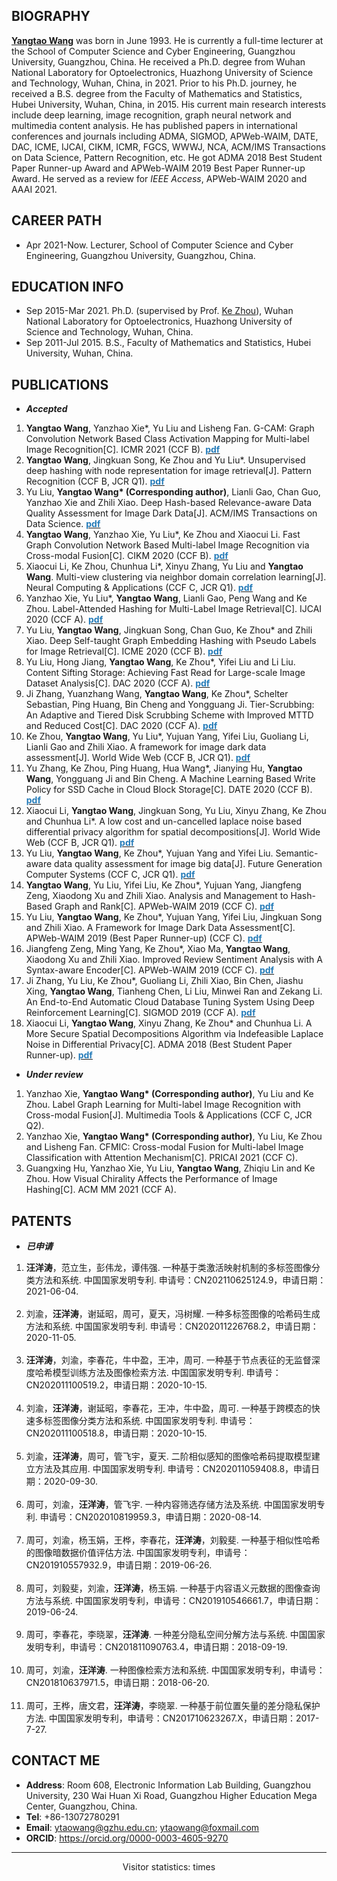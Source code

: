 ## BIOGRAPHY
**[Yangtao Wang](https://github.com/wangyangtao)** was born in June 1993. He is currently a full-time lecturer at the School of Computer Science and Cyber Engineering, Guangzhou University, Guangzhou, China. He received a Ph.D. degree from Wuhan National Laboratory for Optoelectronics, Huazhong University of Science and Technology, Wuhan, China, in 2021. Prior to his Ph.D. journey, he received a B.S. degree from the Faculty of Mathematics and Statistics, Hubei University, Wuhan, China, in 2015. His current main research interests include deep learning, image recognition, graph neural network and multimedia content analysis. He has published papers in international conferences and journals including ADMA, SIGMOD, APWeb-WAIM, DATE, DAC, ICME, IJCAI, CIKM, ICMR, FGCS, WWWJ, NCA, ACM/IMS Transactions on Data Science, Pattern Recognition, etc. He got ADMA 2018 Best Student Paper Runner-up Award and APWeb-WAIM 2019 Best Paper Runner-up Award. He served as a review for *IEEE Access*, APWeb-WAIM 2020 and AAAI 2021.

## CAREER PATH
- Apr 2021-Now. Lecturer, School of Computer Science and Cyber Engineering, Guangzhou University, Guangzhou, China.

## EDUCATION INFO
- Sep 2015-Mar 2021. Ph.D. (supervised by Prof. [Ke Zhou](http://faculty.hust.edu.cn/zhouke2/zh_CN/index.htm)), Wuhan National Laboratory for Optoelectronics, Huazhong University of Science and Technology, Wuhan, China.
- Sep 2011-Jul 2015. B.S., Faculty of Mathematics and Statistics, Hubei University, Wuhan, China.

<!--
## INTERNSHIP
- May-Nov, 2019. Intern, Tencent Inc., Shenzhen, China.-->

## PUBLICATIONS
- ***Accepted***
<ol>
 <li><strong>Yangtao Wang</strong>, Yanzhao Xie*, Yu Liu and Lisheng Fan. G-CAM: Graph Convolution Network Based Class Activation Mapping for Multi-label Image Recognition[C]. ICMR 2021 (CCF B). <a href="https://github.com/wangyangtao/wangyangtao.github.io/blob/master/non.pdf"><strong><font color="#267cb9">pdf</font></strong></a></li>  
 
 <li><strong>Yangtao Wang</strong>, Jingkuan Song, Ke Zhou and Yu Liu*. Unsupervised deep hashing with node representation for image retrieval[J]. Pattern Recognition (CCF B, JCR Q1). <a href="https://www.sciencedirect.com/science/article/pii/S0031320320305884?dgcid=coauthor"><strong><font color="#267cb9">pdf</font></strong></a></li> 
 
 <li>Yu Liu, <strong>Yangtao Wang* (Corresponding author)</strong>, Lianli Gao, Chan Guo, Yanzhao Xie and Zhili Xiao. Deep Hash-based Relevance-aware Data Quality Assessment
for Image Dark Data[J]. ACM/IMS Transactions on Data Science. <a href="https://dl.acm.org/doi/pdf/10.1145/3420038"><strong><font color="#267cb9">pdf</font></strong></a></li>
 
 <li><strong>Yangtao Wang</strong>, Yanzhao Xie, Yu Liu*, Ke Zhou and Xiaocui Li. Fast Graph Convolution Network Based Multi-label Image Recognition via Cross-modal Fusion[C]. CIKM 2020 (CCF B). <a href="https://dl.acm.org/doi/pdf/10.1145/3340531.3411880"><strong><font color="#267cb9">pdf</font></strong></a></li>  
 
 <li>Xiaocui Li, Ke Zhou, Chunhua Li*, Xinyu Zhang, Yu Liu and <strong>Yangtao Wang</strong>. Multi-view clustering via neighbor domain correlation learning[J]. Neural Computing & Applications (CCF C, JCR Q1). <a href="https://link.springer.com/content/pdf/10.1007/s00521-020-05185-y.pdf"><strong><font color="#267cb9">pdf</font></strong></a></li>   
  
<li>Yanzhao Xie, Yu Liu*, <strong>Yangtao Wang</strong>, Lianli Gao, Peng Wang and Ke Zhou. Label-Attended Hashing for Multi-Label Image Retrieval[C]. IJCAI 2020 (CCF A). <a href="https://www.ijcai.org/Proceedings/2020/0133.pdf"><strong><font color="#267cb9">pdf</font></strong></a></li> 
  
<li>Yu Liu, <strong>Yangtao Wang</strong>, Jingkuan Song, Chan Guo, Ke Zhou* and Zhili Xiao. Deep Self-taught Graph Embedding Hashing with Pseudo Labels for Image Retrieval[C]. ICME 2020 (CCF B). <a href="https://ieeexplore.ieee.org/stamp/stamp.jsp?tp=&arnumber=9102819"><strong><font color="#267cb9">pdf</font></strong></a></li>

<li>Yu Liu, Hong Jiang, <strong>Yangtao Wang</strong>, Ke Zhou*, Yifei Liu and Li Liu. Content Sifting Storage: Achieving Fast Read for Large-scale Image Dataset Analysis[C]. DAC 2020 (CCF A). <a href="https://ieeexplore.ieee.org/stamp/stamp.jsp?tp=&arnumber=9218738"><strong><font color="#267cb9">pdf</font></strong></a></li> 

<li>Ji Zhang, Yuanzhang Wang, <strong>Yangtao Wang</strong>, Ke Zhou*, Schelter Sebastian, Ping Huang, Bin Cheng and Yongguang Ji. Tier-Scrubbing: An Adaptive and Tiered Disk Scrubbing Scheme with Improved MTTD and Reduced Cost[C]. DAC 2020 (CCF A). <a href="https://ieeexplore.ieee.org/stamp/stamp.jsp?tp=&arnumber=9218551"><strong><font color="#267cb9">pdf</font></strong></a></li>  

<li>Ke Zhou, <strong>Yangtao Wang</strong>, Yu Liu*, Yujuan Yang, Yifei Liu, Guoliang Li, Lianli Gao and Zhili Xiao. A framework for image dark data assessment[J]. World Wide Web  (CCF B, JCR Q1). <a href="https://link.springer.com/content/pdf/10.1007/s11280-020-00779-x.pdf"><strong><font color="#267cb9">pdf</font></strong></a></li>

<li>Yu Zhang, Ke Zhou, Ping Huang, Hua Wang*, Jianying Hu, <strong>Yangtao Wang</strong>, Yongguang Ji and Bin Cheng. A Machine Learning Based Write Policy for SSD Cache in Cloud Block Storage[C]. DATE 2020 (CCF B). <a href="https://ieeexplore.ieee.org/stamp/stamp.jsp?tp=&arnumber=9116539"><strong><font color="#267cb9">pdf</font></strong></a></li>

<li>Xiaocui Li, <strong>Yangtao Wang</strong>, Jingkuan Song, Yu Liu, Xinyu Zhang, Ke Zhou and Chunhua Li*. A low cost and un-cancelled laplace noise based differential privacy algorithm for spatial decompositions[J]. World Wide Web (CCF B, JCR Q1). <a href="https://link.springer.com/content/pdf/10.1007/s11280-019-00769-8.pdf"><strong><font color="#267cb9">pdf</font></strong></a></li>

<li>Yu Liu, <strong>Yangtao Wang</strong>, Ke Zhou*, Yujuan Yang and Yifei Liu. Semantic-aware data quality assessment for image big data[J]. Future Generation Computer Systems (CCF C, JCR Q1). <a href="https://www.sciencedirect.com/science/article/pii/S0167739X19302304"><strong><font color="#267cb9">pdf</font></strong></a></li>


<li><strong>Yangtao Wang</strong>, Yu Liu, Yifei Liu, Ke Zhou*, Yujuan Yang, Jiangfeng Zeng, Xiaodong Xu and Zhili Xiao. Analysis and Management to Hash-Based Graph and Rank[C]. APWeb-WAIM 2019 (CCF C). <a href="https://link.springer.com/content/pdf/10.1007%2F978-3-030-26072-9_22.pdf"><strong><font color="#267cb9">pdf</font></strong></a></li>


<li>Yu Liu, <strong>Yangtao Wang</strong>, Ke Zhou*, Yujuan Yang, Yifei Liu, Jingkuan Song and Zhili Xiao. A Framework for Image Dark Data Assessment[C]. APWeb-WAIM 2019 (Best Paper Runner-up) (CCF C). <a href="https://link.springer.com/content/pdf/10.1007%2F978-3-030-26072-9_1.pdf"><strong><font color="#267cb9">pdf</font></strong></a></li>


<li>Jiangfeng Zeng, Ming Yang, Ke Zhou*, Xiao Ma, <strong>Yangtao Wang</strong>, Xiaodong Xu and Zhili Xiao. Improved Review Sentiment Analysis with A Syntax-aware Encoder[C]. APWeb-WAIM 2019 (CCF C). <a href="https://link.springer.com/content/pdf/10.1007%2F978-3-030-26075-0_6.pdf"><strong><font color="#267cb9">pdf</font></strong></a></li>


<li>Ji Zhang, Yu Liu, Ke Zhou*, Guoliang Li, Zhili Xiao, Bin Chen, Jiashu Xing, <strong>Yangtao Wang</strong>, Tianheng Chen, Li Liu, Minwei Ran and Zekang Li. An End-to-End Automatic Cloud Database Tuning System Using Deep Reinforcement Learning[C]. SIGMOD 2019 (CCF A). <a href="https://dl.acm.org/doi/pdf/10.1145/3299869.3300085"><strong><font color="#267cb9">pdf</font></strong></a></li>


<li>Xiaocui Li, <strong>Yangtao Wang</strong>, Xinyu Zhang, Ke Zhou* and Chunhua Li. A More Secure Spatial Decompositions Algorithm via Indefeasible Laplace Noise in Differential Privacy[C]. ADMA 2018 (Best Student Paper Runner-up). <a href="https://link.springer.com/content/pdf/10.1007%2F978-3-030-05090-0_19.pdf"><strong><font color="#267cb9">pdf</font></strong></a></li>

</ol>

- ***Under review***
<ol>
<!--<li><strong>Yangtao Wang</strong>, Yanzhao Xie, Jingkuan Song, Ke Zhou and Yu Liu*. CFMIC: Cross-modal Fusion for Multi-label Image Classification with Attention Mechanism[J]. IEEE Transactions on Multimedia (CCF B, JCR Q1).</li>-->

<!--<li><strong>Yangtao Wang</strong>, Yanzhao Xie, Yu Liu* and Ke Zhou. G-CAM: Graph Convolution Network Based Class Activation Mapping for Multi-label Image Recognition[C]. AAAI 2021 (CCF A).</li>-->

<!--https://github.com/wangyangtao/wangyangtao.github.io/blob/master/non.pdf-->

<li>Yanzhao Xie, <strong>Yangtao Wang* (Corresponding author)</strong>, Yu Liu and Ke Zhou. Label Graph Learning for Multi-label Image Recognition with Cross-modal Fusion[J]. Multimedia Tools & Applications (CCF C, JCR Q2).</li>

<li>Yanzhao Xie, <strong>Yangtao Wang* (Corresponding author)</strong>, Yu Liu, Ke Zhou and Lisheng Fan. CFMIC: Cross-modal Fusion for Multi-label Image Classification with Attention Mechanism[C]. PRICAI 2021 (CCF C).</li>
 
 <li>Guangxing Hu, Yanzhao Xie, Yu Liu, <strong>Yangtao Wang</strong>, Zhiqiu Lin and Ke Zhou. How Visual Chirality Affects the Performance of Image Hashing[C]. ACM MM 2021 (CCF A).</li>

</ol>

## PATENTS
- ***已申请***
<ol><li><strong>汪洋涛</strong>，范立生，彭伟龙，谭伟强. 一种基于类激活映射机制的多标签图像分类方法和系统. 中国国家发明专利. 申请号：CN202110625124.9，申请日期：2021-06-04.</li>  
 
<li>刘渝，<strong>汪洋涛</strong>，谢延昭，周可，夏天，冯树耀. 一种多标签图像的哈希码生成方法和系统. 中国国家发明专利. 申请号：CN202011226768.2，申请日期：2020-11-05.</li>  
 
<li><strong>汪洋涛</strong>，刘渝，李春花，牛中盈，王冲，周可. 一种基于节点表征的无监督深度哈希模型训练方法及图像检索方法. 中国国家发明专利. 申请号：CN202011100519.2，申请日期：2020-10-15.</li>  
 
<li>刘渝，<strong>汪洋涛</strong>，谢延昭，李春花，王冲，牛中盈，周可. 一种基于跨模态的快速多标签图像分类方法和系统. 中国国家发明专利. 申请号：CN202011100518.8，申请日期：2020-10-15.</li>
 
<li>刘渝，<strong>汪洋涛</strong>，周可，管飞宇，夏天. 二阶相似感知的图像哈希码提取模型建立方法及其应用. 中国国家发明专利. 申请号：CN202011059408.8，申请日期：2020-09-30.</li>
 
<li>周可，刘渝，<strong>汪洋涛</strong>，管飞宇. 一种内容筛选存储方法及系统. 中国国家发明专利. 申请号：CN202010819959.3，申请日期：2020-08-14.</li>
 
<li>周可，刘渝，杨玉娟，王桦，李春花，<strong>汪洋涛</strong>，刘毅斐. 一种基于相似性哈希的图像暗数据价值评估方法. 中国国家发明专利，申请号：CN201910557932.9，申请日期：2019-06-26.</li>
 
<li>周可，刘毅斐，刘渝，<strong>汪洋涛</strong>，杨玉娟. 一种基于内容语义元数据的图像查询方法与系统. 中国国家发明专利，申请号：CN201910546661.7，申请日期：2019-06-24.  </li>
 
<li>周可，李春花，李晓翠，<strong>汪洋涛</strong>. 一种差分隐私空间分解方法与系统. 中国国家发明专利，申请号：CN201811090763.4，申请日期：2018-09-19.</li>
 
<li>周可，刘渝，<strong>汪洋涛</strong>. 一种图像检索方法和系统. 中国国家发明专利，申请号：CN201810637971.5，申请日期：2018-06-20.</li>
 
<li>周可，王桦，唐文君，<strong>汪洋涛</strong>，李晓翠. 一种基于前位置矢量的差分隐私保护方法. 中国国家发明专利，申请号：CN201710623267.X，申请日期：2017-7-27.</li>
</ol>

## CONTACT ME
- **Address**: Room 608, Electronic Information Lab Building, Guangzhou University, 230 Wai Huan Xi Road, Guangzhou Higher Education Mega Center, Guangzhou, China.
- **Tel**: +86-13072780291
- **Email**: ytaowang@gzhu.edu.cn; ytaowang@foxmail.com
- **ORCID**: https://orcid.org/0000-0003-4605-9270


***
<center>
<script async src="//busuanzi.ibruce.info/busuanzi/2.3/busuanzi.pure.mini.js"></script>
<span id="busuanzi_container_site_pv">Visitor statistics: <span id="busuanzi_value_site_pv"></span> times</span>
